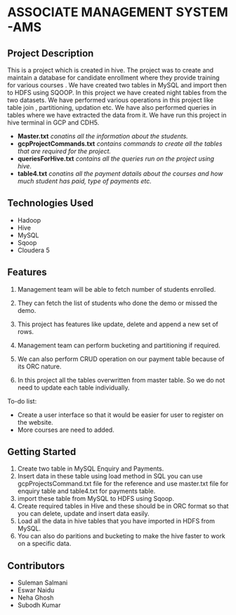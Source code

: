 # ASSOCIATE MANAGEMENT SYSTEM -AMS

## Project Description
This is a project which is created in hive. 
The project was to create and maintain a database for candidate enrollment  where they provide training for various courses . 
We have created two tables in MySQL and import then to HDFS using SQOOP.
In this project we have created night tables from the two datasets. 
We have performed various operations in this project like table join , partitioning, updation etc. We have also performed queries in tables where we have extracted the data from it. 
We have run this project in hive terminal in GCP and CDH5.
- **Master.txt** *conatins all the information about the students.*
- **gcpProjectCommands.txt** *contains commands to create all the tables that are required for the project.*
- **queriesForHive.txt** *contains all the queries run on the project using hive.*
- **table4.txt** *conatins all the payment datails about the courses and how much student has paid, type of payments etc.*

## Technologies Used
* Hadoop
* Hive
* MySQL
* Sqoop
* Cloudera 5

## Features
1. Management team will be able to fetch number of students enrolled.

2. They can fetch the list of students who done the demo or missed the demo.

3. This project has features like update, delete and append a new set of rows.

4. Management team can perform bucketing and partitioning if required.

5. We can also perform CRUD operation on our payment table because of its ORC nature.

6. In this project all the tables overwritten from master table. So we do not need to update each table individually.

To-do list:
* Create a user interface so that it would be easier for user to register on the website.
* More courses are need to added.

## Getting Started
   
1. Create two table in MySQL Enquiry and Payments.
2. Insert data in these table using load method in SQL you can use gcpProjectsCommand.txt file for the reference and use master.txt file for enquiry table and table4.txt for payments table.
3. import these table from MySQL to HDFS using Sqoop.
4. Create required tables in Hive and these should be in ORC format so that you can delete, update and insert data easily.
5. Load all the data in hive tables that you have imported in HDFS from MySQL.
6. You can also do paritions and bucketing to make the hive faster to work on a specific data.


## Contributors

- Suleman Salmani
- Eswar Naidu
- Neha Ghosh
- Subodh Kumar


